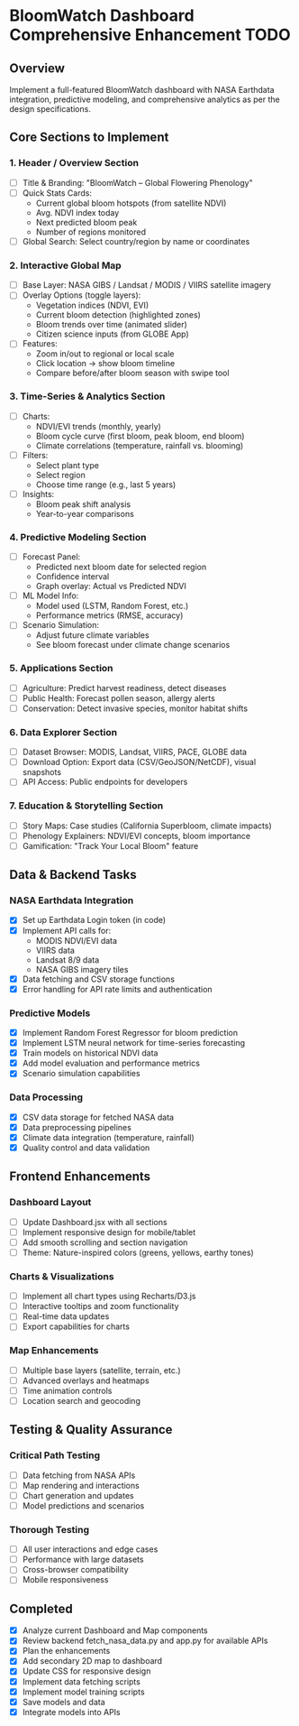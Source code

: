 # BloomWatch Dashboard Comprehensive Enhancement TODO

## Overview
Implement a full-featured BloomWatch dashboard with NASA Earthdata integration, predictive modeling, and comprehensive analytics as per the design specifications.

## Core Sections to Implement

### 1. Header / Overview Section
- [ ] Title & Branding: "BloomWatch – Global Flowering Phenology"
- [ ] Quick Stats Cards:
  - Current global bloom hotspots (from satellite NDVI)
  - Avg. NDVI index today
  - Next predicted bloom peak
  - Number of regions monitored
- [ ] Global Search: Select country/region by name or coordinates

### 2. Interactive Global Map
- [ ] Base Layer: NASA GIBS / Landsat / MODIS / VIIRS satellite imagery
- [ ] Overlay Options (toggle layers):
  - Vegetation indices (NDVI, EVI)
  - Current bloom detection (highlighted zones)
  - Bloom trends over time (animated slider)
  - Citizen science inputs (from GLOBE App)
- [ ] Features:
  - Zoom in/out to regional or local scale
  - Click location → show bloom timeline
  - Compare before/after bloom season with swipe tool

### 3. Time-Series & Analytics Section
- [ ] Charts:
  - NDVI/EVI trends (monthly, yearly)
  - Bloom cycle curve (first bloom, peak bloom, end bloom)
  - Climate correlations (temperature, rainfall vs. blooming)
- [ ] Filters:
  - Select plant type
  - Select region
  - Choose time range (e.g., last 5 years)
- [ ] Insights:
  - Bloom peak shift analysis
  - Year-to-year comparisons

### 4. Predictive Modeling Section
- [ ] Forecast Panel:
  - Predicted next bloom date for selected region
  - Confidence interval
  - Graph overlay: Actual vs Predicted NDVI
- [ ] ML Model Info:
  - Model used (LSTM, Random Forest, etc.)
  - Performance metrics (RMSE, accuracy)
- [ ] Scenario Simulation:
  - Adjust future climate variables
  - See bloom forecast under climate change scenarios

### 5. Applications Section
- [ ] Agriculture: Predict harvest readiness, detect diseases
- [ ] Public Health: Forecast pollen season, allergy alerts
- [ ] Conservation: Detect invasive species, monitor habitat shifts

### 6. Data Explorer Section
- [ ] Dataset Browser: MODIS, Landsat, VIIRS, PACE, GLOBE data
- [ ] Download Option: Export data (CSV/GeoJSON/NetCDF), visual snapshots
- [ ] API Access: Public endpoints for developers

### 7. Education & Storytelling Section
- [ ] Story Maps: Case studies (California Superbloom, climate impacts)
- [ ] Phenology Explainers: NDVI/EVI concepts, bloom importance
- [ ] Gamification: "Track Your Local Bloom" feature

## Data & Backend Tasks

### NASA Earthdata Integration
- [x] Set up Earthdata Login token (in code)
- [x] Implement API calls for:
  - MODIS NDVI/EVI data
  - VIIRS data
  - Landsat 8/9 data
  - NASA GIBS imagery tiles
- [x] Data fetching and CSV storage functions
- [x] Error handling for API rate limits and authentication

### Predictive Models
- [x] Implement Random Forest Regressor for bloom prediction
- [x] Implement LSTM neural network for time-series forecasting
- [x] Train models on historical NDVI data
- [x] Add model evaluation and performance metrics
- [x] Scenario simulation capabilities

### Data Processing
- [x] CSV data storage for fetched NASA data
- [x] Data preprocessing pipelines
- [x] Climate data integration (temperature, rainfall)
- [x] Quality control and data validation

## Frontend Enhancements

### Dashboard Layout
- [ ] Update Dashboard.jsx with all sections
- [ ] Implement responsive design for mobile/tablet
- [ ] Add smooth scrolling and section navigation
- [ ] Theme: Nature-inspired colors (greens, yellows, earthy tones)

### Charts & Visualizations
- [ ] Implement all chart types using Recharts/D3.js
- [ ] Interactive tooltips and zoom functionality
- [ ] Real-time data updates
- [ ] Export capabilities for charts

### Map Enhancements
- [ ] Multiple base layers (satellite, terrain, etc.)
- [ ] Advanced overlays and heatmaps
- [ ] Time animation controls
- [ ] Location search and geocoding

## Testing & Quality Assurance

### Critical Path Testing
- [ ] Data fetching from NASA APIs
- [ ] Map rendering and interactions
- [ ] Chart generation and updates
- [ ] Model predictions and scenarios

### Thorough Testing
- [ ] All user interactions and edge cases
- [ ] Performance with large datasets
- [ ] Cross-browser compatibility
- [ ] Mobile responsiveness

## Completed
- [x] Analyze current Dashboard and Map components
- [x] Review backend fetch_nasa_data.py and app.py for available APIs
- [x] Plan the enhancements
- [x] Add secondary 2D map to dashboard
- [x] Update CSS for responsive design
- [x] Implement data fetching scripts
- [x] Implement model training scripts
- [x] Save models and data
- [x] Integrate models into APIs

